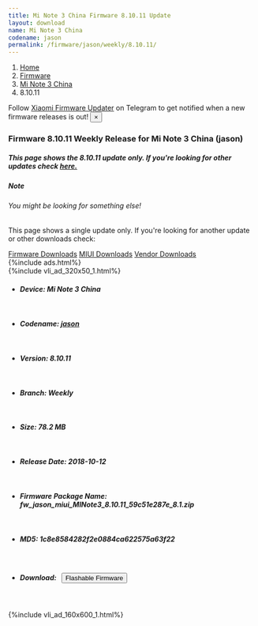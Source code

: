 ```yaml
---
title: Mi Note 3 China Firmware 8.10.11 Update
layout: download
name: Mi Note 3 China
codename: jason
permalink: /firmware/jason/weekly/8.10.11/
---
```

<nav aria-label="breadcrumb">
    <ol class="breadcrumb">
        <li class="breadcrumb-item"><a href="/">Home</a></li>
        <li class="breadcrumb-item"><a href="/firmware/">Firmware</a></li>
        <li class="breadcrumb-item"><a href="/firmware/jason/">Mi Note 3 China</a></li>
        <li class="breadcrumb-item active" aria-current="page">8.10.11</li>
    </ol>
</nav>
<div class="alert alert-primary alert-dismissible fade show" role="alert">
    Follow <a href="https://t.me/XiaomiFirmwareUpdater" class="alert-link">Xiaomi Firmware Updater</a> on Telegram to get
    notified when a new firmware releases is out!
    <button type="button" class="close" data-dismiss="alert" aria-label="Close">
        <span aria-hidden="true">&times;</span>
    </button>
</div>
<div class="col-12 mx-auto">
    <h3 class="title bg-light p-2 rounded">Firmware 8.10.11 Weekly Release for Mi Note 3 China (jason)</h3>
    <h5>This page shows the 8.10.11 update only. If you're looking for other updates check
        <a href="/firmware/jason/">here.</a></h5>
    <div class="card">
        <div class="card-body">
            <h5 class="card-title">Note</h5>
            <h6 class="card-subtitle mb-2 text-muted">You might be looking for something else!</h6>
            <p class="card-text">This page shows a single update only.
                If you're looking for another update or other downloads check:</p>
            <a href="/firmware/" class="card-link">Firmware Downloads</a>
            <a href="/miui/" class="card-link">MIUI Downloads</a>
            <a href="/vendor/" class="card-link">Vendor Downloads</a>
        </div>
    </div>
    {%include ads.html%}
    <div class="row justify-content-center">
        <div class="col-10" id="downloads">
                    <div class="card card-body">
            {%include vli_ad_320x50_1.html%}
            <ul class="list-unstyled">
                <li style="padding-bottom: 10px;">
                    <h5><b>Device: </b>Mi Note 3 China</h5>
                </li>
                <li style="padding-bottom: 10px;">
                    <h5><b>Codename: </b> <a href="/firmware/jason/" target="_blank">jason</a> </h5>
                </li>
                <li style="padding-bottom: 10px;">
                    <h5><b>Version: </b>8.10.11</h5>
                </li>
                <li style="padding-bottom: 10px;">
                    <h5><b>Branch: </b>Weekly</h5>
                </li>
                <li style="padding-bottom: 10px;">
                    <h5><b>Size: </b>78.2 MB</h5>
                </li>
                <li style="padding-bottom: 10px;">
                    <h5><b>Release Date: </b>2018-10-12</h5>
                </li>
                <li style="padding-bottom: 10px;">
                    <h5><b>Firmware Package Name: </b><span id="filename" class="text-dark">fw_jason_miui_MINote3_8.10.11_59c51e287e_8.1.zip</span></h5>
                </li>
                <li style="padding-bottom: 10px;">
                    <h5><b>MD5: </b><span id="md5" class="text-muted">1c8e8584282f2e0884ca622575a63f22</span></h5>
                </li>
                <li style="padding-bottom: 10px;">
                    <h5><b>Download: </b><button type="button" id="download" class="btn btn-primary"
                    style="margin: 7px;" onclick="redirect('fw_jason_miui_MINote3_8.10.11_59c51e287e_8.1.zip'); return false;"><i class="fa fa-download"></i> Flashable Firmware</button></h5>
                </li>
            </ul>
        </div>
        </div>
        {%include vli_ad_160x600_1.html%}
    </div>
</div>
